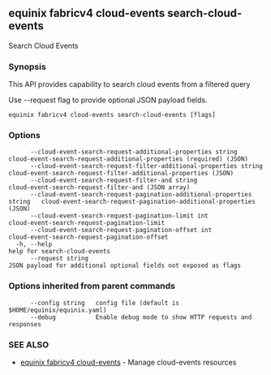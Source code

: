 ## equinix fabricv4 cloud-events search-cloud-events

Search Cloud Events

### Synopsis

This API provides capability to search cloud events from a filtered query

Use --request flag to provide optional JSON payload fields.

```
equinix fabricv4 cloud-events search-cloud-events [flags]
```

### Options

```
      --cloud-event-search-request-additional-properties string              cloud-event-search-request-additional-properties (required) (JSON)
      --cloud-event-search-request-filter-additional-properties string       cloud-event-search-request-filter-additional-properties (JSON)
      --cloud-event-search-request-filter-and string                         cloud-event-search-request-filter-and (JSON array)
      --cloud-event-search-request-pagination-additional-properties string   cloud-event-search-request-pagination-additional-properties (JSON)
      --cloud-event-search-request-pagination-limit int                      cloud-event-search-request-pagination-limit
      --cloud-event-search-request-pagination-offset int                     cloud-event-search-request-pagination-offset
  -h, --help                                                                 help for search-cloud-events
      --request string                                                       JSON payload for additional optional fields not exposed as flags
```

### Options inherited from parent commands

```
      --config string   config file (default is $HOME/equinix/equinix.yaml)
      --debug           Enable debug mode to show HTTP requests and responses
```

### SEE ALSO

* [equinix fabricv4 cloud-events](equinix_fabricv4_cloud-events.md)	 - Manage cloud-events resources


